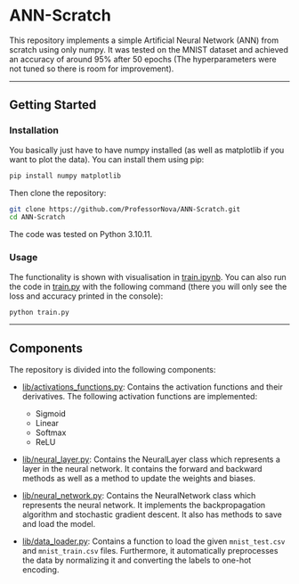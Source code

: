 # ANN-Scratch

This repository implements a simple Artificial Neural Network (ANN) from scratch
using only numpy. It was tested on the MNIST dataset and achieved an accuracy of
around 95% after 50 epochs (The hyperparameters were not tuned so there is room
for improvement).

---

## Getting Started

### Installation

You basically just have to have numpy installed (as well as matplotlib if you want
to plot the data). You can install them using pip:

```bash
pip install numpy matplotlib
```

Then clone the repository:

```bash
git clone https://github.com/ProfessorNova/ANN-Scratch.git
cd ANN-Scratch
```

The code was tested on Python 3.10.11.

### Usage

The functionality is shown with visualisation in [train.ipynb](https://github.com/ProfessorNova/ANN-Scratch/blob/main/train.ipynb). You can also run the code in [train.py](https://github.com/ProfessorNova/ANN-Scratch/blob/main/train.py)
with the following command (there you will only see the loss and accuracy printed in the console):

```bash
python train.py
```

---

## Components

The repository is divided into the following components:

- [lib/activations_functions.py](https://github.com/ProfessorNova/ANN-Scratch/blob/main/lib/activation_functions.py): Contains the activation functions and their derivatives. The following activation
  functions are implemented:
    - Sigmoid
    - Linear
    - Softmax
    - ReLU

- [lib/neural_layer.py](https://github.com/ProfessorNova/ANN-Scratch/blob/main/lib/neural_layer.py): Contains the NeuralLayer class which represents a layer in the neural network. It contains
  the forward and backward methods as well as a method to update the weights and biases.

- [lib/neural_network.py](https://github.com/ProfessorNova/ANN-Scratch/blob/main/lib/neural_network.py): Contains the NeuralNetwork class which represents the neural network. It implements the
  backpropagation algorithm and stochastic gradient descent. It also has methods to save and load the model.

- [lib/data_loader.py](https://github.com/ProfessorNova/ANN-Scratch/blob/main/lib/data_loader.py): Contains a function to load the given `mnist_test.csv` and `mnist_train.csv` files.
  Furthermore, it automatically preprocesses the data by normalizing it and converting the labels to one-hot encoding.
